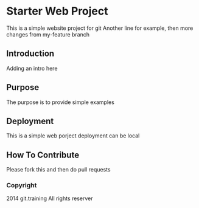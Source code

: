 # Starter Web Project

This is a simple website project for git
Another line for example, then more changes from my-feature branch

## Introduction

Adding an intro here

## Purpose

The purpose is to provide simple examples

## Deployment

This is a simple web porject deployment can be local

## How To Contribute

Please fork this and then do pull requests


### Copyright

2014 git.training
All rights reserver